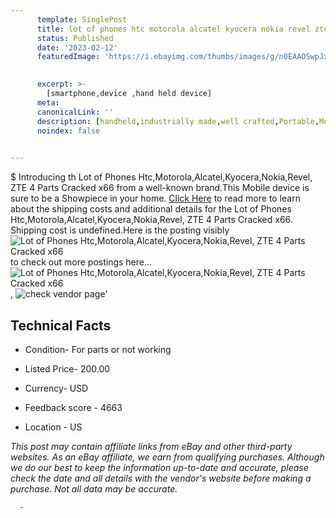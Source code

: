 ```yaml
---
      template: SinglePost
      title: lot of phones htc motorola alcatel kyocera nokia revel zte 4 parts cracked x66
      status: Published
      date: '2023-02-12'
      featuredImage: 'https://i.ebayimg.com/thumbs/images/g/n0EAAOSwpJxjyczw/s-l225.jpg'
       

      excerpt: >-
        [smartphone,device ,hand held device]
      meta:
      canonicalLink: ''
      description: [handheld,industrially made,well crafted,Portable,Mobile,Compact,Convenient,Lightweight,Maneuverable,Man-portable,Miniature,Carriable,Hand-held,Light,Holdable,Transportable,Mobile device,Pocket-sized,On-the-go,Wireless,Cordless,Compact size,Convenient size, smartphone,device ,hand held device]
      noindex: false
      

---
```

$
      Introducing th Lot of Phones Htc,Motorola,Alcatel,Kyocera,Nokia,Revel, ZTE 4 Parts Cracked x66 from a well-known brand.This Mobile device  is sure to be a Showpiece in your home. [Click Here](https://www.ebay.com/itm/266092910850?hash=item3df45f9902%3Ag%3An0EAAOSwpJxjyczw&mkevt=1&mkcid=1&mkrid=711-53200-19255-0&campid=%253CePNCampaignId%253E&customid=%253CreferenceId%253E&toolid=10049) to read more to learn about the shipping costs and additional details for the Lot of Phones Htc,Motorola,Alcatel,Kyocera,Nokia,Revel, ZTE 4 Parts Cracked x66. Shipping cost is undefined.Here is the posting visibly ![Lot of Phones Htc,Motorola,Alcatel,Kyocera,Nokia,Revel, ZTE 4 Parts Cracked x66](https://i.ebayimg.com/thumbs/images/g/n0EAAOSwpJxjyczw/s-l225.jpg) to check out more postings here... ![Lot of Phones Htc,Motorola,Alcatel,Kyocera,Nokia,Revel, ZTE 4 Parts Cracked x66](https://i.ebayimg.com/images/g/n0EAAOSwpJxjyczw/s-l1600.jpg), ![check vendor page](https://origin-galleryplus.ebayimg.com/ws/web/266092910850_2_0_1/225x225.jpg,https://origin-galleryplus.ebayimg.com/ws/web/266092910850_3_0_1/225x225.jpg)'

      

 ## Technical Facts 



     
      

 - Condition- For parts or not working 


      

 - Listed Price- 200.00 


      

 - Currency- USD 


      

 - Feedback score - 4663 


      

 - Location - US 


      
      

 *_This post may contain affiliate links from eBay and other third-party websites. As an eBay affiliate, we earn from qualifying purchases. Although we do our best to keep the information up-to-date and accurate, please check the date and all details with the vendor's website before making a purchase. Not all data may be accurate._*




      -
